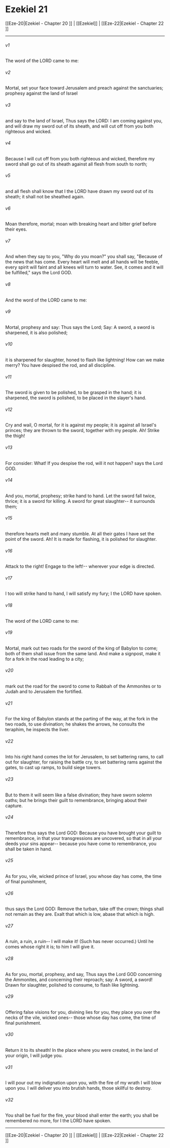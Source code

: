 # Ezekiel 21

[[Eze-20|Ezekiel - Chapter 20 ]] | [[Ezekiel]] | [[Eze-22|Ezekiel - Chapter 22 ]]
***

###### v1
The word of the LORD came to me:
###### v2
Mortal, set your face toward Jerusalem and preach against the sanctuaries; prophesy against the land of Israel
###### v3
and say to the land of Israel, Thus says the LORD: I am coming against you, and will draw my sword out of its sheath, and will cut off from you both righteous and wicked.
###### v4
Because I will cut off from you both righteous and wicked, therefore my sword shall go out of its sheath against all flesh from south to north;
###### v5
and all flesh shall know that I the LORD have drawn my sword out of its sheath; it shall not be sheathed again.
###### v6
Moan therefore, mortal; moan with breaking heart and bitter grief before their eyes.
###### v7
And when they say to you, "Why do you moan?" you shall say, "Because of the news that has come. Every heart will melt and all hands will be feeble, every spirit will faint and all knees will turn to water. See, it comes and it will be fulfilled," says the Lord GOD.
###### v8
And the word of the LORD came to me:
###### v9
Mortal, prophesy and say: Thus says the Lord; Say: A sword, a sword is sharpened, it is also polished;
###### v10
it is sharpened for slaughter, honed to flash like lightning! How can we make merry? You have despised the rod, and all discipline.
###### v11
The sword is given to be polished, to be grasped in the hand; it is sharpened, the sword is polished, to be placed in the slayer's hand.
###### v12
Cry and wail, O mortal, for it is against my people; it is against all Israel's princes; they are thrown to the sword, together with my people. Ah! Strike the thigh!
###### v13
For consider: What! If you despise the rod, will it not happen? says the Lord GOD.
###### v14
And you, mortal, prophesy; strike hand to hand. Let the sword fall twice, thrice; it is a sword for killing. A sword for great slaughter-- it surrounds them;
###### v15
therefore hearts melt and many stumble. At all their gates I have set the point of the sword. Ah! It is made for flashing, it is polished for slaughter.
###### v16
Attack to the right! Engage to the left!-- wherever your edge is directed.
###### v17
I too will strike hand to hand, I will satisfy my fury; I the LORD have spoken.
###### v18
The word of the LORD came to me:
###### v19
Mortal, mark out two roads for the sword of the king of Babylon to come; both of them shall issue from the same land. And make a signpost, make it for a fork in the road leading to a city;
###### v20
mark out the road for the sword to come to Rabbah of the Ammonites or to Judah and to Jerusalem the fortified.
###### v21
For the king of Babylon stands at the parting of the way, at the fork in the two roads, to use divination; he shakes the arrows, he consults the teraphim, he inspects the liver.
###### v22
Into his right hand comes the lot for Jerusalem, to set battering rams, to call out for slaughter, for raising the battle cry, to set battering rams against the gates, to cast up ramps, to build siege towers.
###### v23
But to them it will seem like a false divination; they have sworn solemn oaths; but he brings their guilt to remembrance, bringing about their capture.
###### v24
Therefore thus says the Lord GOD: Because you have brought your guilt to remembrance, in that your transgressions are uncovered, so that in all your deeds your sins appear-- because you have come to remembrance, you shall be taken in hand.
###### v25
As for you, vile, wicked prince of Israel, you whose day has come, the time of final punishment,
###### v26
thus says the Lord GOD: Remove the turban, take off the crown; things shall not remain as they are. Exalt that which is low, abase that which is high.
###### v27
A ruin, a ruin, a ruin-- I will make it! (Such has never occurred.) Until he comes whose right it is; to him I will give it.
###### v28
As for you, mortal, prophesy, and say, Thus says the Lord GOD concerning the Ammonites, and concerning their reproach; say: A sword, a sword! Drawn for slaughter, polished to consume, to flash like lightning.
###### v29
Offering false visions for you, divining lies for you, they place you over the necks of the vile, wicked ones-- those whose day has come, the time of final punishment.
###### v30
Return it to its sheath! In the place where you were created, in the land of your origin, I will judge you.
###### v31
I will pour out my indignation upon you, with the fire of my wrath I will blow upon you. I will deliver you into brutish hands, those skillful to destroy.
###### v32
You shall be fuel for the fire, your blood shall enter the earth; you shall be remembered no more, for I the LORD have spoken.

***

[[Eze-20|Ezekiel - Chapter 20 ]] | [[Ezekiel]] | [[Eze-22|Ezekiel - Chapter 22 ]]
